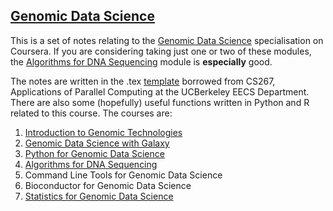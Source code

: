 ## [Genomic Data Science](https://www.coursera.org/specializations/genomic-data-science)

This is a set of notes relating to the [Genomic Data Science](https://www.coursera.org/specializations/genomic-data-science) specialisation on Coursera. If you are considering taking just one or two of these modules, the [Algorithms for DNA Sequencing](https://www.coursera.org/learn/dna-sequencing) module is **especially** good.

The notes are written in the .tex [template](https://www.cs.cmu.edu/~ggordon/10725-F12/template.tex) borrowed from CS267, Applications of Parallel Computing at the UCBerkeley EECS Department. There are also some (hopefully) useful functions written in Python and R related to this course. The courses are:

1. [Introduction to Genomic Technologies](https://www.coursera.org/learn/introduction-genomics)
2. [Genomic Data Science with Galaxy](https://www.coursera.org/learn/galaxy-project)
3. [Python for Genomic Data Science](https://www.coursera.org/learn/python-genomics)
4. [Algorithms for DNA Sequencing](https://www.coursera.org/learn/dna-sequencing)
5. Command Line Tools for Genomic Data Science
6. Bioconductor for Genomic Data Science
7. [Statistics for Genomic Data Science](https://www.coursera.org/learn/statistical-genomics)

